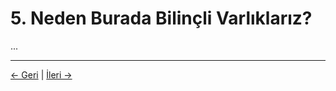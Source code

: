 # 5. Neden Burada Bilinçli Varlıklarız?

...

---
<div class="navigation-links">
<a href="04_Bilincin_Rolü.md" class="nav-link prev-link">← Geri</a> | <a href="06_Gerçek_Görevimiz.md" class="nav-link next-link">İleri →</a>
</div>
